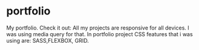 # portfolio
My portfolio. Check it out:
All my projects are responsive for all devices. I was using media query for that. In portfolio project CSS features that i was using are:
SASS,FLEXBOX, GRID. 
